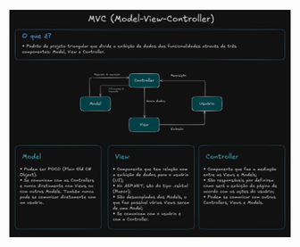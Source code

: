 ![MVC](https://github.com/matheusfladislau/POO-Essentials/blob/main/padrao_mvc/excalidraw/mvc.excalidraw.png)
